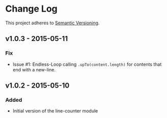 # Change Log

This project adheres to [Semantic Versioning](http://semver.org/).

## v1.0.3 - 2015-05-11
### Fix
- Issue #1: Endless-Loop calling `.upTo(content.length)` for contents that end with a new-line.

## v1.0.2 - 2015-05-10
### Added
- Initial version of the line-counter module
